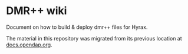 # DMR++ wiki
Document on how to build &amp; deploy dmr++ files for Hyrax. 


The material in this repository was migrated from its previous location at [docs.opendap.org](https://docs.opendap.org/index.php/Home).
